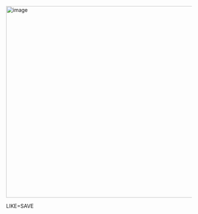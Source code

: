 <img width="624" height="520" alt="image" src="https://github.com/user-attachments/assets/0f9063d9-01d3-45d8-b883-1862ce6d22b9" />

LIKE=SAVE


